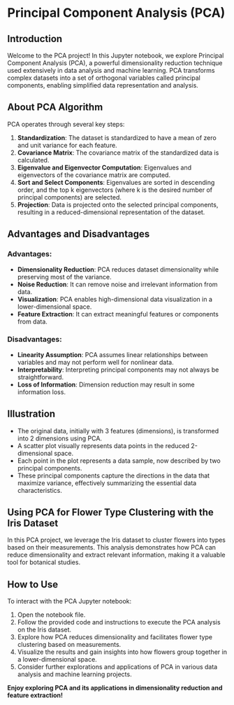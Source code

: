 # Principal Component Analysis (PCA)

## Introduction

Welcome to the PCA project! In this Jupyter notebook, we explore Principal Component Analysis (PCA), a powerful dimensionality reduction technique used extensively in data analysis and machine learning. PCA transforms complex datasets into a set of orthogonal variables called principal components, enabling simplified data representation and analysis.

## About PCA Algorithm

PCA operates through several key steps:

1. **Standardization**: The dataset is standardized to have a mean of zero and unit variance for each feature.
2. **Covariance Matrix**: The covariance matrix of the standardized data is calculated.
3. **Eigenvalue and Eigenvector Computation**: Eigenvalues and eigenvectors of the covariance matrix are computed.
4. **Sort and Select Components**: Eigenvalues are sorted in descending order, and the top k eigenvectors (where k is the desired number of principal components) are selected.
5. **Projection**: Data is projected onto the selected principal components, resulting in a reduced-dimensional representation of the dataset.

## Advantages and Disadvantages

### Advantages:

- **Dimensionality Reduction**: PCA reduces dataset dimensionality while preserving most of the variance.
- **Noise Reduction**: It can remove noise and irrelevant information from data.
- **Visualization**: PCA enables high-dimensional data visualization in a lower-dimensional space.
- **Feature Extraction**: It can extract meaningful features or components from data.

### Disadvantages:

- **Linearity Assumption**: PCA assumes linear relationships between variables and may not perform well for nonlinear data.
- **Interpretability**: Interpreting principal components may not always be straightforward.
- **Loss of Information**: Dimension reduction may result in some information loss.

## Illustration

- The original data, initially with 3 features (dimensions), is transformed into 2 dimensions using PCA.
- A scatter plot visually represents data points in the reduced 2-dimensional space.
- Each point in the plot represents a data sample, now described by two principal components.
- These principal components capture the directions in the data that maximize variance, effectively summarizing the essential data characteristics.

## Using PCA for Flower Type Clustering with the Iris Dataset

In this PCA project, we leverage the Iris dataset to cluster flowers into types based on their measurements. This analysis demonstrates how PCA can reduce dimensionality and extract relevant information, making it a valuable tool for botanical studies.

## How to Use

To interact with the PCA Jupyter notebook:

1. Open the notebook file.
2. Follow the provided code and instructions to execute the PCA analysis on the Iris dataset.
3. Explore how PCA reduces dimensionality and facilitates flower type clustering based on measurements.
4. Visualize the results and gain insights into how flowers group together in a lower-dimensional space.
5. Consider further explorations and applications of PCA in various data analysis and machine learning projects.

**Enjoy exploring PCA and its applications in dimensionality reduction and feature extraction!**